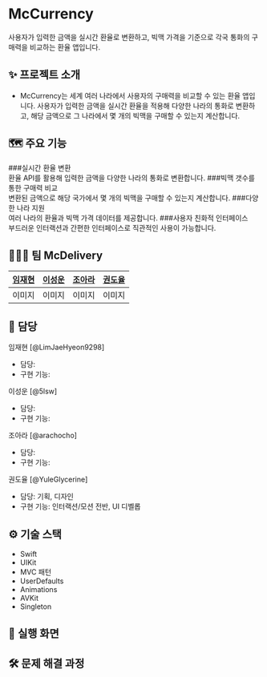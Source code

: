 # McCurrency 
사용자가 입력한 금액을 실시간 환율로 변환하고, 빅맥 가격을 기준으로 각국 통화의 구매력을 비교하는 환율 앱입니다.

## :sparkles: 프로젝트 소개
- McCurrency는 세계 여러 나라에서 사용자의 구매력을 비교할 수 있는 환율 앱입니다. 사용자가 입력한 금액을 실시간 환율을 적용해 다양한 나라의 통화로 변환하고, 해당 금액으로 그 나라에서 몇 개의 빅맥을 구매할 수 있는지 계산합니다.

## :world_map: 주요 기능
###실시간 환율 변환 <br>환율 API를 활용해 입력한 금액을 다양한 나라의 통화로 변환합니다.
###빅맥 갯수를 통한 구매력 비교 <br>변환된 금액으로 해당 국가에서 몇 개의 빅맥을 구매할 수 있는지 계산합니다.
###다양한 나라 지원 <br>여러 나라의 환율과 빅맥 가격 데이터를 제공합니다.
###사용자 친화적 인터페이스 <br>부드러운 인터랙션과 간편한 인터페이스로 직관적인 사용이 가능합니다.

## :people_holding_hands: 팀 McDelivery
| [임재현](https://github.com/LimJaeHyeon9298) | [이성운](https://github.com/5lsw) | [조아라](https://github.com/arachocho) | [권도율](https://github.com/YuleGlycerine) |
|---|---|---|---|
| 이미지  | 이미지 | 이미지 | 이미지 |

## :microscope: 담당
임재현 [@LimJaeHyeon9298]
* 담당:
* 구현 기능:

이성운 [@5lsw]
* 담당:
* 구현 기능:

조아라 [@arachocho]
* 담당:
* 구현 기능:

권도율 [@YuleGlycerine]
* 담당: 기획, 디자인
* 구현 기능: 인터랙션/모션 전반, UI 디벨롭

## :gear: 기술 스택
- Swift
- UIKit
- MVC 패턴 
- UserDefaults
- Animations
- AVKit 
- Singleton 

## :pushpin: 실행 화면

## :hammer_and_wrench: 문제 해결 과정
